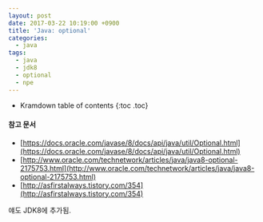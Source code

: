 ```yaml
---
layout: post
date: 2017-03-22 10:19:00 +0900
title: 'Java: optional'
categories:
  - java
tags:
  - java
  - jdk8
  - optional
  - npe
---
```


* Kramdown table of contents
{:toc .toc}

#### 참고 문서

- [https://docs.oracle.com/javase/8/docs/api/java/util/Optional.html](https://docs.oracle.com/javase/8/docs/api/java/util/Optional.html)
- [http://www.oracle.com/technetwork/articles/java/java8-optional-2175753.html](http://www.oracle.com/technetwork/articles/java/java8-optional-2175753.html)
- [http://asfirstalways.tistory.com/354](http://asfirstalways.tistory.com/354)

얘도 JDK8에 추가됨.
